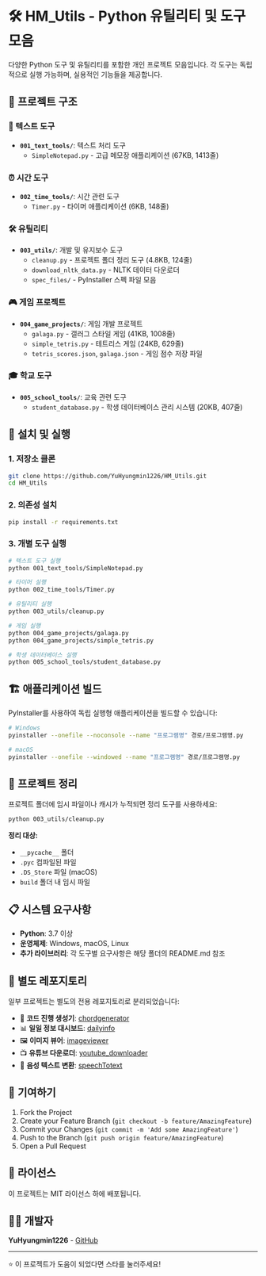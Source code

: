 # 🛠️ HM_Utils - Python 유틸리티 및 도구 모음

다양한 Python 도구 및 유틸리티를 포함한 개인 프로젝트 모음입니다. 각 도구는 독립적으로 실행 가능하며, 실용적인 기능들을 제공합니다.

## 📁 프로젝트 구조

### 📝 텍스트 도구
- **`001_text_tools/`**: 텍스트 처리 도구
  - `SimpleNotepad.py` - 고급 메모장 애플리케이션 (67KB, 1413줄)

### ⏰ 시간 도구
- **`002_time_tools/`**: 시간 관련 도구
  - `Timer.py` - 타이머 애플리케이션 (6KB, 148줄)

### 🛠️ 유틸리티
- **`003_utils/`**: 개발 및 유지보수 도구
  - `cleanup.py` - 프로젝트 폴더 정리 도구 (4.8KB, 124줄)
  - `download_nltk_data.py` - NLTK 데이터 다운로더
  - `spec_files/` - PyInstaller 스펙 파일 모음

### 🎮 게임 프로젝트
- **`004_game_projects/`**: 게임 개발 프로젝트
  - `galaga.py` - 갤러그 스타일 게임 (41KB, 1008줄)
  - `simple_tetris.py` - 테트리스 게임 (24KB, 629줄)
  - `tetris_scores.json`, `galaga.json` - 게임 점수 저장 파일

### 🎓 학교 도구
- **`005_school_tools/`**: 교육 관련 도구
  - `student_database.py` - 학생 데이터베이스 관리 시스템 (20KB, 407줄)

## 🚀 설치 및 실행

### 1. 저장소 클론
```bash
git clone https://github.com/YuHyungmin1226/HM_Utils.git
cd HM_Utils
```

### 2. 의존성 설치
```bash
pip install -r requirements.txt
```

### 3. 개별 도구 실행
```bash
# 텍스트 도구 실행
python 001_text_tools/SimpleNotepad.py

# 타이머 실행
python 002_time_tools/Timer.py

# 유틸리티 실행
python 003_utils/cleanup.py

# 게임 실행
python 004_game_projects/galaga.py
python 004_game_projects/simple_tetris.py

# 학생 데이터베이스 실행
python 005_school_tools/student_database.py
```

## 🏗️ 애플리케이션 빌드

PyInstaller를 사용하여 독립 실행형 애플리케이션을 빌드할 수 있습니다:

```bash
# Windows
pyinstaller --onefile --noconsole --name "프로그램명" 경로/프로그램명.py

# macOS
pyinstaller --onefile --windowed --name "프로그램명" 경로/프로그램명.py
```

## 🧹 프로젝트 정리

프로젝트 폴더에 임시 파일이나 캐시가 누적되면 정리 도구를 사용하세요:

```bash
python 003_utils/cleanup.py
```

**정리 대상:**
- `__pycache__` 폴더
- `.pyc` 컴파일된 파일
- `.DS_Store` 파일 (macOS)
- `build` 폴더 내 임시 파일

## 📋 시스템 요구사항

- **Python**: 3.7 이상
- **운영체제**: Windows, macOS, Linux
- **추가 라이브러리**: 각 도구별 요구사항은 해당 폴더의 README.md 참조

## 🔗 별도 레포지토리

일부 프로젝트는 별도의 전용 레포지토리로 분리되었습니다:

- 🎵 **코드 진행 생성기**: [chordgenerator](https://github.com/YuHyungmin1226/chordgenerator)
- 📊 **일일 정보 대시보드**: [dailyinfo](https://github.com/YuHyungmin1226/dailyinfo)
- 🖼️ **이미지 뷰어**: [imageviewer](https://github.com/YuHyungmin1226/imageviewer)
- 📺 **유튜브 다운로더**: [youtube_downloader](https://github.com/YuHyungmin1226/youtube_downloader)
- 🎤 **음성 텍스트 변환**: [speechTotext](https://github.com/YuHyungmin1226/speechTotext)

## 🤝 기여하기

1. Fork the Project
2. Create your Feature Branch (`git checkout -b feature/AmazingFeature`)
3. Commit your Changes (`git commit -m 'Add some AmazingFeature'`)
4. Push to the Branch (`git push origin feature/AmazingFeature`)
5. Open a Pull Request

## 📄 라이선스

이 프로젝트는 MIT 라이선스 하에 배포됩니다.

## 👨‍💻 개발자

**YuHyungmin1226** - [GitHub](https://github.com/YuHyungmin1226)

---

⭐ 이 프로젝트가 도움이 되었다면 스타를 눌러주세요! 